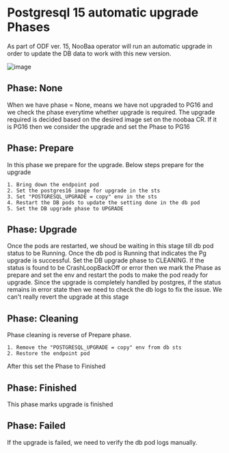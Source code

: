 
# Postgresql 15 automatic upgrade Phases
As part of ODF ver. 15, NooBaa operator will run an automatic upgrade in order to update the DB data to work with this new version.

![image](https://github.com/user-attachments/assets/9286f25d-0ee7-423c-93a4-fe0986f767b5)



## Phase: None
When we have phase = None, means we have not upgraded to PG16 and we check the phase everytime whether upgrade is required. The upgrade required is decided based on the desired image set on the noobaa CR. If it is PG16 then we consider the upgrade and set the Phase to PG16

## Phase: Prepare
In this phase we prepare for the upgrade. Below steps prepare for the upgrade
```
1. Bring down the endpoint pod
2. Set the postgres16 image for upgrade in the sts
3. Set "POSTGRESQL_UPGRADE = copy" env in the sts
4. Restart the DB pods to update the setting done in the db pod
5. Set the DB upgrade phase to UPGRADE
```

## Phase: Upgrade
Once the pods are restarted, we shoud be waiting in this stage till db pod status to be Running. Once the db pod is Running that indicates the Pg upgrade is successful. Set the DB upgrade phase to CLEANING. If the status is found to be CrashLoopBackOff or error then we mark the Phase as prepare and set the env and restart the pods to make the pod ready for upgrade. Since the upgrade is completely handled by postgres, if the status remains in error state then we need to check the db logs to fix the issue. We can't really revert the upgrade at this stage

## Phase: Cleaning
Phase cleaning is reverse of Prepare phase. 
```
1. Remove the "POSTGRESQL_UPGRADE = copy" env from db sts
2. Restore the endpoint pod
```
After this set the Phase to Finished

## Phase: Finished
This phase marks upgrade is finished 

## Phase: Failed
If the upgrade is failed, we need to verify the db pod logs manually. 
